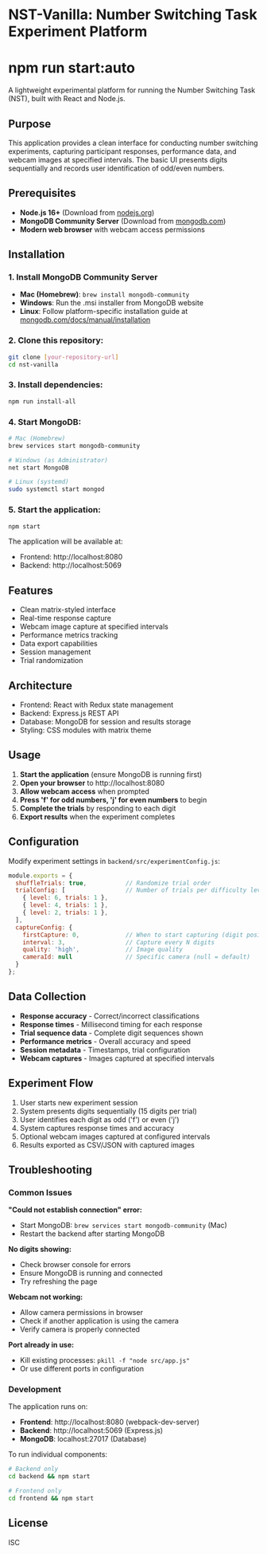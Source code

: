 # NST-Vanilla: Number Switching Task Experiment Platform

# npm run start:auto

A lightweight experimental platform for running the Number Switching Task (NST), built with React and Node.js.

## Purpose
This application provides a clean interface for conducting number switching experiments, capturing participant responses, performance data, and webcam images at specified intervals. The basic UI presents digits sequentially and records user identification of odd/even numbers.

## Prerequisites
- **Node.js 16+** (Download from [nodejs.org](https://nodejs.org))
- **MongoDB Community Server** (Download from [mongodb.com](https://www.mongodb.com/try/download/community))
- **Modern web browser** with webcam access permissions

## Installation

### 1. Install MongoDB Community Server
   - **Mac (Homebrew)**: `brew install mongodb-community`
   - **Windows**: Run the .msi installer from MongoDB website
   - **Linux**: Follow platform-specific installation guide at [mongodb.com/docs/manual/installation](https://www.mongodb.com/docs/manual/installation/)

### 2. Clone this repository:
```bash
git clone [your-repository-url]
cd nst-vanilla
```

### 3. Install dependencies:
```bash
npm run install-all
```

### 4. Start MongoDB:
```bash
# Mac (Homebrew)
brew services start mongodb-community

# Windows (as Administrator)
net start MongoDB

# Linux (systemd)
sudo systemctl start mongod
```

### 5. Start the application:
```bash
npm start
```

The application will be available at:
- Frontend: http://localhost:8080
- Backend: http://localhost:5069
   

## Features
- Clean matrix-styled interface
- Real-time response capture
- Webcam image capture at specified intervals
- Performance metrics tracking
- Data export capabilities
- Session management
- Trial randomization

## Architecture
- Frontend: React with Redux state management
- Backend: Express.js REST API
- Database: MongoDB for session and results storage
- Styling: CSS modules with matrix theme

## Usage

1. **Start the application** (ensure MongoDB is running first)
2. **Open your browser** to http://localhost:8080
3. **Allow webcam access** when prompted
4. **Press 'f' for odd numbers, 'j' for even numbers** to begin
5. **Complete the trials** by responding to each digit
6. **Export results** when the experiment completes

## Configuration

Modify experiment settings in `backend/src/experimentConfig.js`:

```javascript
module.exports = {
  shuffleTrials: true,           // Randomize trial order
  trialConfig: [                 // Number of trials per difficulty level
    { level: 6, trials: 1 },
    { level: 4, trials: 1 },
    { level: 2, trials: 1 },
  ],
  captureConfig: {
    firstCapture: 0,             // When to start capturing (digit position)
    interval: 3,                 // Capture every N digits
    quality: 'high',             // Image quality
    cameraId: null               // Specific camera (null = default)
  }
};
```

## Data Collection
- **Response accuracy** - Correct/incorrect classifications
- **Response times** - Millisecond timing for each response  
- **Trial sequence data** - Complete digit sequences shown
- **Performance metrics** - Overall accuracy and speed
- **Session metadata** - Timestamps, trial configuration
- **Webcam captures** - Images captured at specified intervals

## Experiment Flow
1. User starts new experiment session
2. System presents digits sequentially (15 digits per trial)
3. User identifies each digit as odd ('f') or even ('j')
4. System captures response times and accuracy
5. Optional webcam images captured at configured intervals
6. Results exported as CSV/JSON with captured images

## Troubleshooting

### Common Issues

**"Could not establish connection" error:**
- Start MongoDB: `brew services start mongodb-community` (Mac)
- Restart the backend after starting MongoDB

**No digits showing:**
- Check browser console for errors
- Ensure MongoDB is running and connected
- Try refreshing the page

**Webcam not working:**
- Allow camera permissions in browser
- Check if another application is using the camera
- Verify camera is properly connected

**Port already in use:**
- Kill existing processes: `pkill -f "node src/app.js"`
- Or use different ports in configuration

### Development

The application runs on:
- **Frontend**: http://localhost:8080 (webpack-dev-server)
- **Backend**: http://localhost:5069 (Express.js)
- **MongoDB**: localhost:27017 (Database)

To run individual components:
```bash
# Backend only
cd backend && npm start

# Frontend only  
cd frontend && npm start
```

## License
ISC
